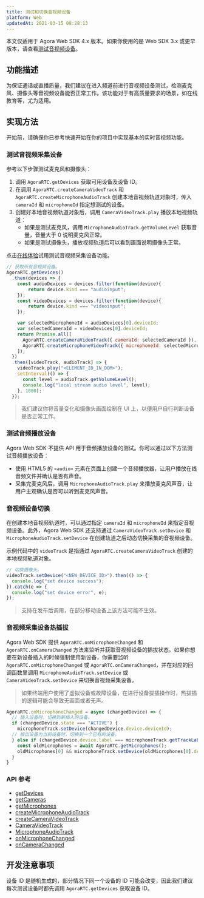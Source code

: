 ```yaml
---
title: 测试和切换音视频设备
platform: Web
updatedAt: 2021-03-15 08:28:13
---
```

<div class="alert note">本文仅适用于 Agora Web SDK 4.x 版本。如果你使用的是 Web SDK 3.x 或更早版本，请查看<a href="./test_switch_device_web?platform=Web">测试音视频设备</a>。</li></div>

## 功能描述

为保证通话或直播质量，我们建议在进入频道前进行音视频设备测试，检测麦克风、摄像头等音视频设备能否正常工作。该功能对于有高质量要求的场景，如在线教育等，尤为适用。

## 实现方法

开始前，请确保你已参考快速开始在你的项目中实现基本的实时音视频功能。

### 测试音视频采集设备

参考以下步骤测试麦克风和摄像头：

1. 调用 `AgoraRTC.getDevices` 获取可用设备及设备 ID。
2. 在调用 `AgoraRTC.createCameraVideoTrack` 和 `AgoraRTC.createMicrophoneAudioTrack` 创建本地音视频轨道对象时，传入 `cameraId` 和 `microphoneId` 指定想测试的设备。
3. 创建好本地音视频轨道对象后，调用 `CameraVideoTrack.play` 播放本地视频轨道：
   - 如果是测试麦克风，调用 `MicrophoneAudioTrack.getVolumeLevel` 获取音量，音量大于 0 说明麦克风正常。
   - 如果是测试摄像头，播放视频轨道后可以看到画面说明摄像头正常。

<div class="alert info">点击<a href="https://webdemo.agora.io/agora-websdk-api-example-4.x/recordingDeviceControl/index.html">在线体验</a>试用测试音视频采集设备功能。</div>

```js
// 获取所有音视频设备。
AgoraRTC.getDevices()
  .then(devices => {
    const audioDevices = devices.filter(function(device){
        return device.kind === "audioinput";
    });
    const videoDevices = devices.filter(function(device){
        return device.kind === "videoinput";
    });

    var selectedMicrophoneId = audioDevices[0].deviceId;
    var selectedCameraId = videoDevices[0].deviceId;
    return Promise.all([
      AgoraRTC.createCameraVideoTrack({ cameraId: selectedCameraId }),
      AgoraRTC.createMicrophoneVideoTrack({ microphoneId: selectedMicrophoneId }),
    ]);
  })
  .then([videoTrack, audioTrack] => {
    videoTrack.play("<ELEMENT_ID_IN_DOM>");
    setInterval(() => {
      const level = audioTrack.getVolumeLevel();
      console.log("local stream audio level", level);
    }, 1000);
  });
```

> 我们建议你将音量变化和摄像头画面绘制在 UI 上，以便用户自行判断设备是否正常工作。

### 测试音频播放设备

Agora Web SDK 不提供 API 用于音频播放设备的测试。你可以通过以下方法测试音频播放设备：
- 使用 HTML5 的 `<audio>` 元素在页面上创建一个音频播放器，让用户播放在线音频文件并确认是否有声音。
- 采集完麦克风后，调用 `MicrophoneAudioTrack.play` 来播放麦克风声音，让用户主观确认是否可以听到麦克风声音。

### 音视频设备切换

在创建本地音视频轨道时，可以通过指定 `cameraId` 和 `microphoneId` 来指定音视频设备。此外，Agora Web SDK 还支持通过 `CameraVideoTrack.setDevice` 和 `MicrophoneAudioTrack.setDevice` 在创建轨道之后动态切换采集的音视频设备。

示例代码中的 `videoTrack` 是指通过 `AgoraRTC.createCameraVideoTrack` 创建的本地视频轨道对象。

```js
// 切换摄像头。
videoTrack.setDevice("<NEW_DEVICE_ID>").then(() => {
  console.log("set device success");
}).catch(e => {
  console.log("set device error", e);
});
```

> 支持在发布后调用，在部分移动设备上该方法可能不生效。

### 音视频采集设备热插拔

Agora Web SDK 提供 `AgoraRTC.onMicrophoneChanged` 和 `AgoraRTC.onCameraChanged` 方法来监听并获取音视频设备的插拔状态。如果你想要在新设备插入的时候强制使用新设备，你需要监听 `AgoraRTC.onMicrophoneChanged` 或 `AgoraRTC.onCameraChanged`，并在对应的回调函数里调用 `MicrophoneAudioTrack.setDevice` 或 `CameraVideoTrack.setDevice` 来切换音视频采集设备。

> 如果终端用户使用了虚拟设备或故障设备，在进行设备拔插操作时，热拔插的逻辑可能会导致无画面或者无声。

```js
AgoraRTC.onMicrophoneChanged = async (changedDevice) => {
  // 插入设备时，切换到新插入的设备。
  if (changedDevice.state === "ACTIVE") {
    microphoneTrack.setDevice(changedDevice.device.deviceId);
  // 拔出设备为当前设备时，切换到一个已有的设备。
  } else if (changedDevice.device.label === microphoneTrack.getTrackLabel()) {
    const oldMicrophones = await AgoraRTC.getMicrophones();
    oldMicrophones[0] && microphoneTrack.setDevice(oldMicrophones[0].deviceId);
  }
}
```

### API 参考
- [getDevices](./API%20Reference/web/v4.2.1/interfaces/iagorartc.html#getdevices)
- [getCameras](./API%20Reference/web/v4.2.1/interfaces/iagorartc.html#getcameras)
- [getMicrophones](./API%20Reference/web/v4.2.1/interfaces/iagorartc.html#getmicrophones)
- [createMicrophoneAudioTrack](./API%20Reference/web/v4.2.1/interfaces/iagorartc.html#createmicrophoneaudiotrackm)
- [createCameraVideoTrack](./API%20Reference/web/v4.2.1/interfaces/iagorartc.html#createcameravideotrack)
- [CameraVideoTrack](./API%20Reference/web/v4.2.1/interfaces/icameravideotrack.html)
- [MicrophoneAudioTrack](./API%20Reference/web/v4.2.1/interfaces/imicrophoneaudiotrack.html)
- [onMicrophoneChanged](./API%20Reference/web/v4.2.1/interfaces/iagorartc.html#onmicrophonechanged)
- [onCameraChanged](./API%20Reference/web/v4.2.1/interfaces/iagorartc.html#oncamerachanged)

## 开发注意事项

设备 ID 是随机生成的，部分情况下同一个设备的 ID 可能会改变，因此我们建议每次测试设备时都先调用 `AgoraRTC.getDevices` 获取设备 ID。